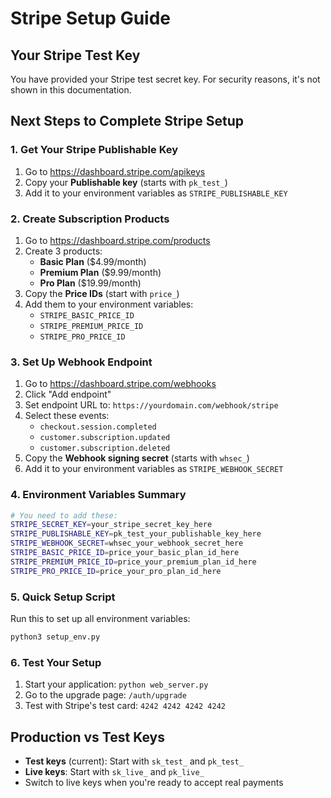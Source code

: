 # Stripe Setup Guide

## Your Stripe Test Key

You have provided your Stripe test secret key. For security reasons, it's not shown in this documentation.

## Next Steps to Complete Stripe Setup

### 1. Get Your Stripe Publishable Key

1. Go to https://dashboard.stripe.com/apikeys
2. Copy your **Publishable key** (starts with `pk_test_`)
3. Add it to your environment variables as `STRIPE_PUBLISHABLE_KEY`

### 2. Create Subscription Products

1. Go to https://dashboard.stripe.com/products
2. Create 3 products:
   - **Basic Plan** ($4.99/month)
   - **Premium Plan** ($9.99/month)
   - **Pro Plan** ($19.99/month)
3. Copy the **Price IDs** (start with `price_`)
4. Add them to your environment variables:
   - `STRIPE_BASIC_PRICE_ID`
   - `STRIPE_PREMIUM_PRICE_ID`
   - `STRIPE_PRO_PRICE_ID`

### 3. Set Up Webhook Endpoint

1. Go to https://dashboard.stripe.com/webhooks
2. Click "Add endpoint"
3. Set endpoint URL to: `https://yourdomain.com/webhook/stripe`
4. Select these events:
   - `checkout.session.completed`
   - `customer.subscription.updated`
   - `customer.subscription.deleted`
5. Copy the **Webhook signing secret** (starts with `whsec_`)
6. Add it to your environment variables as `STRIPE_WEBHOOK_SECRET`

### 4. Environment Variables Summary

```bash
# You need to add these:
STRIPE_SECRET_KEY=your_stripe_secret_key_here
STRIPE_PUBLISHABLE_KEY=pk_test_your_publishable_key_here
STRIPE_WEBHOOK_SECRET=whsec_your_webhook_secret_here
STRIPE_BASIC_PRICE_ID=price_your_basic_plan_id_here
STRIPE_PREMIUM_PRICE_ID=price_your_premium_plan_id_here
STRIPE_PRO_PRICE_ID=price_your_pro_plan_id_here
```

### 5. Quick Setup Script

Run this to set up all environment variables:

```bash
python3 setup_env.py
```

### 6. Test Your Setup

1. Start your application: `python web_server.py`
2. Go to the upgrade page: `/auth/upgrade`
3. Test with Stripe's test card: `4242 4242 4242 4242`

## Production vs Test Keys

- **Test keys** (current): Start with `sk_test_` and `pk_test_`
- **Live keys**: Start with `sk_live_` and `pk_live_`
- Switch to live keys when you're ready to accept real payments
